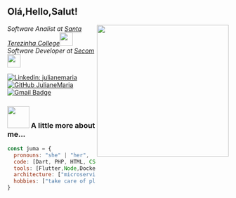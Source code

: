 #  <h2> Olá,Hello,Salut! </h2> 
<img align='right' src="https://s4.aconvert.com/convert/p3r68-cdx67/az8vv-e808k.jpg" width="300">


<p><em>Software Analist at <a href="https://www.cest.edu.br/">Santa Terezinha College</a><img src="https://media.giphy.com/media/fYSnHlufseco8Fh93Z/giphy.gif" width="30"></br>Software Developer at <a href="https://secom.ma.gov.br/">Secom</a><img src="https://media.giphy.com/media/WUlplcMpOCEmTGBtBW/giphy.gif" width="30">
 
 
</em></p>

[![Linkedin: julianemaria](https://img.shields.io/badge/-julianemaria-blue?style=flat-square&logo=Linkedin&logoColor=white&link=https://www.linkedin.com/in/juliane-maria/)](https://www.linkedin.com/in/juliane-maria/)
[![GitHub JulianeMaria](https://img.shields.io/github/followers/juliane-maria?label=follow&style=social)](https://github.com/juliane-maria)
[![Gmail Badge](https://img.shields.io/badge/-julianemaria-c14438?style=flat-square&logo=Gmail&logoColor=white&link=mailto:julianesusa758@gmail.com)](mailto:julianesousa758@gmail.com)




 
 
 ### <img src="https://media.giphy.com/media/VgCDAzcKvsR6OM0uWg/giphy.gif" width="50"> A little more about me...  
```javascript
const juma = {
  pronouns: "she" | "her",
  code: [Dart, PHP, HTML, CSS, Javascript],
  tools: [Flutter,Node,Docker,Angular,CodeIgniter],
  architecture: ["microservices", "design system pattern"],
  hobbies: ["take care of plants", "sing","ride a bike"],
}
```



  


 

